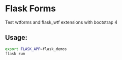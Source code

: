 # Flask Forms

Test wtforms and flask_wtf extensions with bootstrap 4

## Usage:

```bash
export FLASK_APP=flask_demos
flask run
```

